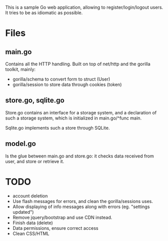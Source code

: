 This is a sample Go web application, allowing to register/login/logout
users. It tries to be as idiomatic as possible.

# Files
## main.go
Contains all the HTTP handling. Built on top of net/http and
the gorilla toolkit, mainly:

* gorilla/schema to convert form to struct (User)
* gorilla/session to store data through cookies (token)

## store.go, sqlite.go 
Store.go contains an interface for a storage system, and a
declaration of such a storage system, which is initialized in
main.go/^func main.

Sqlite.go implements such a store through SQLite.

## model.go
Is the glue between main.go and store.go: it checks data
received from user, and store or retrieve it.

# TODO

* account deletion
* Use flash messages for errors, and clean the gorilla/sessions uses.
* Allow displaying of info messages along with errors (eg. "settings updated")
* Remove jquery/bootstrap and use CDN instead.
* Finish data (delete)
* Data permissions, ensure correct access
* Clean CSS/HTML
